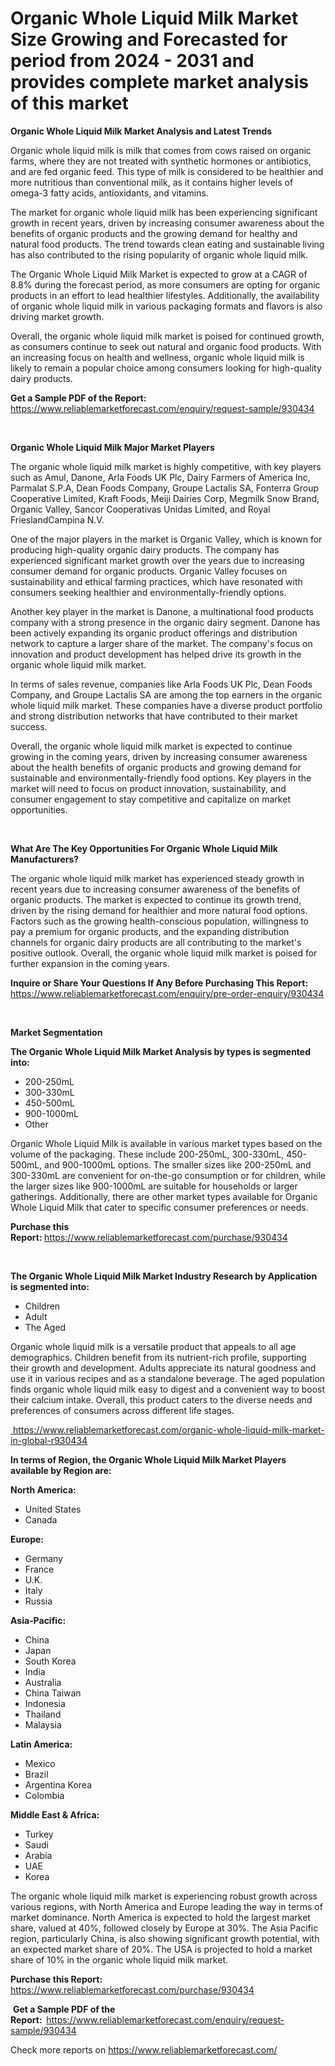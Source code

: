 <p><h1>Organic Whole Liquid Milk Market Size Growing and Forecasted for period from 2024 - 2031 and provides complete market analysis of this market</h1></p><p><strong>Organic Whole Liquid Milk Market Analysis and Latest Trends</strong></p>
<p><p>Organic whole liquid milk is milk that comes from cows raised on organic farms, where they are not treated with synthetic hormones or antibiotics, and are fed organic feed. This type of milk is considered to be healthier and more nutritious than conventional milk, as it contains higher levels of omega-3 fatty acids, antioxidants, and vitamins.</p><p>The market for organic whole liquid milk has been experiencing significant growth in recent years, driven by increasing consumer awareness about the benefits of organic products and the growing demand for healthy and natural food products. The trend towards clean eating and sustainable living has also contributed to the rising popularity of organic whole liquid milk.</p><p>The Organic Whole Liquid Milk Market is expected to grow at a CAGR of 8.8% during the forecast period, as more consumers are opting for organic products in an effort to lead healthier lifestyles. Additionally, the availability of organic whole liquid milk in various packaging formats and flavors is also driving market growth.</p><p>Overall, the organic whole liquid milk market is poised for continued growth, as consumers continue to seek out natural and organic food products. With an increasing focus on health and wellness, organic whole liquid milk is likely to remain a popular choice among consumers looking for high-quality dairy products.</p></p>
<p><strong>Get a Sample PDF of the Report:&nbsp;</strong> <a href="https://www.reliablemarketforecast.com/enquiry/request-sample/930434">https://www.reliablemarketforecast.com/enquiry/request-sample/930434</a></p>
<p>&nbsp;</p>
<p><strong>Organic Whole Liquid Milk Major Market Players</strong></p>
<p><p>The organic whole liquid milk market is highly competitive, with key players such as Amul, Danone, Arla Foods UK Plc, Dairy Farmers of America Inc, Parmalat S.P.A, Dean Foods Company, Groupe Lactalis SA, Fonterra Group Cooperative Limited, Kraft Foods, Meiji Dairies Corp, Megmilk Snow Brand, Organic Valley, Sancor Cooperativas Unidas Limited, and Royal FrieslandCampina N.V.</p><p>One of the major players in the market is Organic Valley, which is known for producing high-quality organic dairy products. The company has experienced significant market growth over the years due to increasing consumer demand for organic products. Organic Valley focuses on sustainability and ethical farming practices, which have resonated with consumers seeking healthier and environmentally-friendly options.</p><p>Another key player in the market is Danone, a multinational food products company with a strong presence in the organic dairy segment. Danone has been actively expanding its organic product offerings and distribution network to capture a larger share of the market. The company's focus on innovation and product development has helped drive its growth in the organic whole liquid milk market.</p><p>In terms of sales revenue, companies like Arla Foods UK Plc, Dean Foods Company, and Groupe Lactalis SA are among the top earners in the organic whole liquid milk market. These companies have a diverse product portfolio and strong distribution networks that have contributed to their market success.</p><p>Overall, the organic whole liquid milk market is expected to continue growing in the coming years, driven by increasing consumer awareness about the health benefits of organic products and growing demand for sustainable and environmentally-friendly food options. Key players in the market will need to focus on product innovation, sustainability, and consumer engagement to stay competitive and capitalize on market opportunities.</p></p>
<p>&nbsp;</p>
<p><strong>What Are The Key Opportunities For Organic Whole Liquid Milk Manufacturers?</strong></p>
<p><p>The organic whole liquid milk market has experienced steady growth in recent years due to increasing consumer awareness of the benefits of organic products. The market is expected to continue its growth trend, driven by the rising demand for healthier and more natural food options. Factors such as the growing health-conscious population, willingness to pay a premium for organic products, and the expanding distribution channels for organic dairy products are all contributing to the market's positive outlook. Overall, the organic whole liquid milk market is poised for further expansion in the coming years.</p></p>
<p><strong>Inquire or Share Your Questions If Any Before Purchasing This Report:</strong> <a href="https://www.reliablemarketforecast.com/enquiry/pre-order-enquiry/930434">https://www.reliablemarketforecast.com/enquiry/pre-order-enquiry/930434</a></p>
<p>&nbsp;</p>
<p><strong>Market Segmentation</strong></p>
<p><strong>The Organic Whole Liquid Milk Market Analysis by types is segmented into:</strong></p>
<p><ul><li>200-250mL</li><li>300-330mL</li><li>450-500mL</li><li>900-1000mL</li><li>Other</li></ul></p>
<p><p>Organic Whole Liquid Milk is available in various market types based on the volume of the packaging. These include 200-250mL, 300-330mL, 450-500mL, and 900-1000mL options. The smaller sizes like 200-250mL and 300-330mL are convenient for on-the-go consumption or for children, while the larger sizes like 900-1000mL are suitable for households or larger gatherings. Additionally, there are other market types available for Organic Whole Liquid Milk that cater to specific consumer preferences or needs.</p></p>
<p><strong>Purchase this Report:&nbsp;</strong><a href="https://www.reliablemarketforecast.com/purchase/930434">https://www.reliablemarketforecast.com/purchase/930434</a></p>
<p>&nbsp;</p>
<p><strong>The Organic Whole Liquid Milk Market Industry Research by Application is segmented into:</strong></p>
<p><ul><li>Children</li><li>Adult</li><li>The Aged</li></ul></p>
<p><p>Organic whole liquid milk is a versatile product that appeals to all age demographics. Children benefit from its nutrient-rich profile, supporting their growth and development. Adults appreciate its natural goodness and use it in various recipes and as a standalone beverage. The aged population finds organic whole liquid milk easy to digest and a convenient way to boost their calcium intake. Overall, this product caters to the diverse needs and preferences of consumers across different life stages.</p></p>
<p><a href="https://www.reliablemarketforecast.com/organic-whole-liquid-milk-market-in-global-r930434">&nbsp;https://www.reliablemarketforecast.com/organic-whole-liquid-milk-market-in-global-r930434</a></p>
<p><strong>In terms of Region, the Organic Whole Liquid Milk Market Players available by Region are:</strong></p>
<p>
    <p> <strong> North America: </strong>
        <ul>
            <li>United States</li>
            <li>Canada</li>
        </ul>
        </p> 
    <p> <strong> Europe: </strong>
        <ul>
            <li>Germany</li>
            <li>France</li>
            <li>U.K.</li>
            <li>Italy</li>
            <li>Russia</li>
        </ul>
        </p> 
    <p> <strong> Asia-Pacific: </strong>
        <ul>
            <li>China</li>
            <li>Japan</li>
            <li>South Korea</li>
            <li>India</li>
            <li>Australia</li>
            <li>China Taiwan</li>
            <li>Indonesia</li>
            <li>Thailand</li>
            <li>Malaysia</li>
        </ul>
        </p> 
    <p> <strong> Latin America: </strong>
        <ul>
            <li>Mexico</li>
            <li>Brazil</li>
            <li>Argentina Korea</li>
            <li>Colombia</li>
        </ul>
        </p> 
    <p> <strong> Middle East & Africa: </strong>
        <ul>
            <li>Turkey</li>
            <li>Saudi</li>
            <li>Arabia</li>
            <li>UAE</li>
            <li>Korea</li>
        </ul>
    </p>
    </p>
<p><p>The organic whole liquid milk market is experiencing robust growth across various regions, with North America and Europe leading the way in terms of market dominance. North America is expected to hold the largest market share, valued at 40%, followed closely by Europe at 30%. The Asia Pacific region, particularly China, is also showing significant growth potential, with an expected market share of 20%. The USA is projected to hold a market share of 10% in the organic whole liquid milk market.</p></p>
<p><strong>Purchase this Report: </strong><a href="https://www.reliablemarketforecast.com/purchase/930434">https://www.reliablemarketforecast.com/purchase/930434</a></p>
<p>&nbsp;<strong>Get a Sample PDF of the Report:&nbsp;&nbsp;</strong><a href="https://www.reliablemarketforecast.com/enquiry/request-sample/930434">https://www.reliablemarketforecast.com/enquiry/request-sample/930434</a></p>
<p><strong></strong></p>
<p>Check more reports on <a href="https://www.reliablemarketforecast.com/">https://www.reliablemarketforecast.com/</a></p>